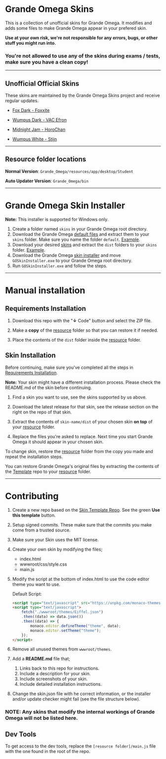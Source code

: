 <!-- @format -->

# Grande Omega Skins

This is a collection of unofficial skins for Grande Omega. It modifies and adds some files to make Grande Omega appear in your prefered skin.

**Use at your own risk, we're not responsible for any errors, bugs, or other stuff you might run into.**

### You're not allowed to use any of the skins during exams / tests, make sure you have a clean copy!

---

## Unofficial Official Skins

These skins are maintained by the Grande Omega Skins project and receive regular updates.

-   [Fox Dark - Foxxite](https://github.com/Grande-Omega-Skins/Fox-Dark)

-   [Wumpus Dark - VAC Efron](https://github.com/Grande-Omega-Skins/Wumpus-Dark)

-   [Midnight Jam - HoroChan](https://github.com/Grande-Omega-Skins/Midnight-Jam)

-   [Wumpus White - Stijn](https://github.com/Grande-Omega-Skins/Wumpus-White)

---

## Resource folder locations

**Normal Version**: `Grande_Omega/resources/app/desktop/Student`

**Auto Updater Version**: `Grande_Omega/bin`

---

# Grande Omega Skin Installer

**Note:** This installer is supported for Windows only.

1) Create a folder named `skins` in your Grande Omega root directory.
2) Download the Grande Omega [default files](https://github.com/Grande-Omega-Skins/default) and extract them to your `skins` folder. Make sure you name the folder `default`. [Example](https://i.vacefron.nl/g1e1y.mp4).
3) Download your desired [skins](#unofficial-official-skins) and extract the `dist` folders to your `skins` folder. [Example](https://i.vacefron.nl/uf5xn.mp4).
4) Download the Grande Omega [skin installer](https://github.com/Grande-Omega-Skins/skin-installer/releases) and move `GOSkinInstaller.exe` to your Grande Omega root directory.
5) Run `GOSkinInstaller.exe` and follow the steps.

---

# Manual installation

## Requirements Installation

1. Download this repo with the "**↓** Code" button and select the ZIP file.

2. Make a **copy** of the [resource](#resource-folder-locations) folder so that you can restore it if needed.

3. Place the contents of the `dist` folder inside the [resource](#resource-folder-locations) folder.

## Skin Installation

Before continuing, make sure you've completed all the steps in [Requirements Installation](#requirements-installation).

**Note:** Your skin might have a different installation process. Please check the README.md of the skin before continuing.  

1. Find a skin you want to use, see the skins supported by us above.

2. Download the latest release for that skin, see the release section on the right on the repo of that skin.

3. Extract the contents of `skin-name/dist` of your chosen skin **on top** of your [resource](#resource-folder-locations) folder.

4. Replace the files you're asked to replace. Next time you start Grande Omega it should appear in your chosen skin.

To change skin, restore the [resource](#resource-folder-locations) folder from the copy you made and repeat the installation steps.

You can restore Grande Omega's original files by extracting the contents of the [Template](https://github.com/Grande-Omega-Skins/template-skin/tree/master/dist) repo to your [resource](#resource-folder-locations) folder.

---

# Contributing

1. Create a new repo based on the [Skin Template Repo](https://github.com/Grande-Omega-Skins/template-skin). See the green **Use this template** button.

2. Setup signed commits. These make sure that the commits you make come from a trusted source.

3. Make sure your Skin uses the MIT license.

4. Create your own skin by modifying the files;

    - index.html
    - wwwroot/css/style.css
    - main.js

5. Modify the script at the bottom of index.html to use the code editor theme you want to use.

    Default Script:

    ```HTML
    <script type="text/javascript" src="https://unpkg.com/monaco-themes/dist/monaco-themes.js"></script>
    <script type="text/javascript">
    	fetch("./wwwroot/themes/Eiffel.json")
    	.then((data) => data.json())
    	.then((data) => {
    		monaco.editor.defineTheme("theme", data);
    		monaco.editor.setTheme("theme");
    	});
    </script>
    ```

6. Remove all unused themes from `wwwroot/themes`.

7. Add a **README.md** file that;

    1. Links back to this repo for instructions.
    2. Include a description for your skin.
    3. Include screenshots of your skin.
    4. Include detailed installation instructions.

8. Change the skin.json file with he correct information, or the installer and/or update checker might fail (see the file structure below).

### **NOTE:** Any skins that modify the internal workings of Grande Omega will not be listed here.

## Dev Tools

To get access to the dev tools, replace the `[resource folder]/main.js` file with the one found in the root of the repo.
